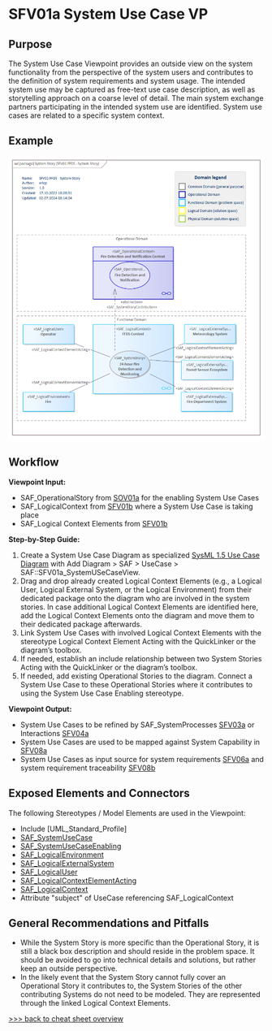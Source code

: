 # SFV01a System Use Case VP

## Purpose
The System Use Case Viewpoint provides an outside view on the system functionality from the perspective of the system users and contributes to the definition of system requirements and system usage. The intended system use may be captured as free-text use case description, as well as storytelling approach on a coarse level of detail. The main system exchange partners participating in the intended system use are identified. System use cases are related to a specific system context.

## Example
![SFV01a](../pics/SFV01a-example.png)

## Workflow
**Viewpoint Input:**
* SAF_OperationalStory from [SOV01a](Operational-Story-Viewpoint.md) for the enabling System Use Cases
* SAF_LogicalContext from [SFV01b](System-Context-Definition.md) where a System Use Case is taking place
* SAF_Logical Context Elements from [SFV01b](System-Context-Definition.md)

**Step-by-Step Guide:**
1.  Create a System Use Case Diagram as specialized [SysML 1.5 Use Case Diagram](https://sparxsystems.com/enterprise_architect_user_guide/16.1/modeling_languages/sysml_use_cases.html) with Add Diagram > SAF > UseCase > SAF::SFV01a_SystemUSeCaseView.
2.	Drag and drop already created Logical Context Elements (e.g., a Logical User, Logical External System, or the Logical Environment) from their dedicated package onto the diagram who are involved in the system stories. In case additional Logical Context Elements are identified here, add the Logical Context Elements onto the diagram and move them to their dedicated package afterwards.
3.	Link System Use Cases with involved Logical Context Elements with the stereotype Logical Context Element Acting with the QuickLinker or the diagram’s toolbox.
4.	If needed, establish an include relationship between two System Stories Acting with the QuickLinker or the diagram’s toolbox.
5.	If needed, add existing Operational Stories to the diagram. Connect a System Use Case to these Operational Stories where it contributes to using the System Use Case Enabling stereotype.

**Viewpoint Output:**
* System Use Cases to be refined by SAF_SystemProcesses [SFV03a](System-Process-Viewpoint.md) or Interactions [SFV04a](System-Context-Interaction.md)
* System Use Cases are used to be mapped against System Capability in [SFV08a](System-Capability-Mapping-Viewpoint.md)
* System Use Cases as input source for system requirements [SFV06a](System-Requirement-Viewpoint.md) and system requirement traceability [SFV08b](System-Requirement-Traceability-Viewpoint.md) 

## Exposed Elements and Connectors
The following Stereotypes / Model Elements are used in the Viewpoint:
* Include [UML_Standard_Profile]
* [SAF_SystemUseCase](https://saf.gfse.org/userdoc/stereotypes.html#saf_systemusecase)
* [SAF_SystemUseCaseEnabling](https://saf.gfse.org/userdoc/stereotypes.html#saf_systemusecaseenabling)
* [SAF_LogicalEnvironment](https://saf.gfse.org/userdoc/stereotypes.html#saf_logicalenvironment)
* [SAF_LogicalExternalSystem](https://saf.gfse.org/userdoc/stereotypes.html#saf_logicalexternalsystem)
* [SAF_LogicalUser](https://saf.gfse.org/userdoc/stereotypes.html#saf_logicaluser)
* [SAF_LogicalContextElementActing](https://saf.gfse.org/userdoc/stereotypes.html#saf_logicalcontextelementacting)
* [SAF_LogicalContext](https://saf.gfse.org/userdoc/stereotypes.html#saf_logicalcontext)
* Attribute "subject" of UseCase referencing SAF_LogicalContext
  
## General Recommendations and Pitfalls
* While the System Story is more specific than the Operational Story, it is still a black box description and should reside in the problem space. It should be avoided to go into technical details and solutions, but rather keep an outside perspective.
* In the likely event that the System Story cannot fully cover an Operational Story it contributes to, the System Stories of the other contributing Systems do not need to be modeled. They are represented through the linked Logical Context Elements.

[>>> back to cheat sheet overview](../CheatSheet.md)
